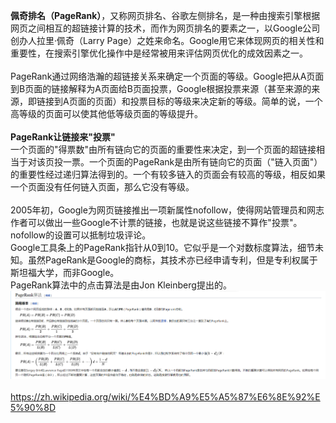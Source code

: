 **佩奇排名（PageRank）**，又称网页排名、谷歌左侧排名，是一种由搜索引擎根据网页之间相互的超链接计算的技术，而作为网页排名的要素之一，以Google公司创办人拉里·佩奇（Larry
Page）之姓来命名。Google用它来体现网页的相关性和重要性，在搜索引擎优化操作中是经常被用来评估网页优化的成效因素之一。\
\
PageRank通过网络浩瀚的超链接关系来确定一个页面的等级。Google把从A页面到B页面的链接解释为A页面给B页面投票，Google根据投票来源（甚至来源的来源，即链接到A页面的页面）和投票目标的等级来决定新的等级。简单的说，一个高等级的页面可以使其他低等级页面的等级提升。\
\
**PageRank让链接来"投票"**\
一个页面的"得票数"由所有链向它的页面的重要性来决定，到一个页面的超链接相当于对该页投一票。一个页面的PageRank是由所有链向它的页面（"链入页面"）的重要性经过递归算法得到的。一个有较多链入的页面会有较高的等级，相反如果一个页面没有任何链入页面，那么它没有等级。\
\
2005年初，Google为网页链接推出一项新属性nofollow，使得网站管理员和网志作者可以做出一些Google不计票的链接，也就是说这些链接不算作"投票"。nofollow的设置可以抵制垃圾评论。\
Google工具条上的PageRank指针从0到10。它似乎是一个对数标度算法，细节未知。虽然PageRank是Google的商标，其技术亦已经申请专利，但是专利权属于斯坦福大学，而非Google。\
PageRank算法中的点击算法是由Jon Kleinberg提出的。\
![](../../media/deeplearning/pagerank.png)\
\
<https://zh.wikipedia.org/wiki/%E4%BD%A9%E5%A5%87%E6%8E%92%E5%90%8D>
